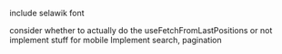 include selawik font

consider whether to actually do the useFetchFromLastPositions or not
implement stuff for mobile
Implement search, pagination
